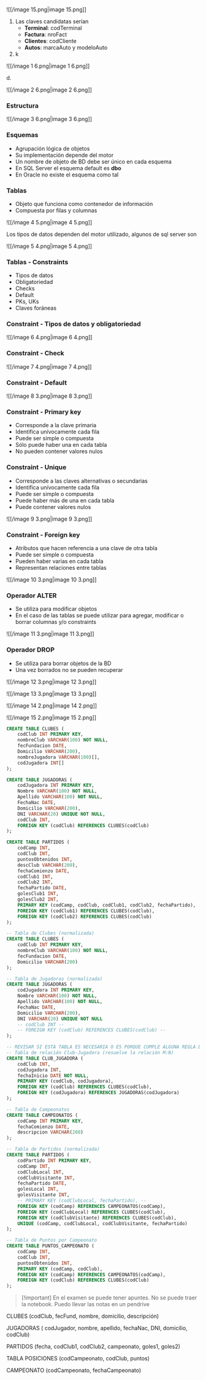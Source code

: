 ![[/image 15.png|image 15.png]]

  

1. Las claves candidatas serían  
    - **Terminal**: codTerminal  
    - **Factura**: nroFact  
    - **Clientes**: codCliente  
    - **Autos**: marcaAuto y modeloAuto
2. k

![[/image 1 6.png|image 1 6.png]]

d.

![[/image 2 6.png|image 2 6.png]]

  

  

### Estructura

![[/image 3 6.png|image 3 6.png]]

  

### Esquemas

- Agrupación lógica de objetos
- Su implementación depende del motor
- Un nombre de objeto de BD debe ser único en cada esquema
- En SQL Server el esquema default es **dbo**
- En Oracle no existe el esquema como tal

  

### Tablas

- Objeto que funciona como contenedor de información
- Compuesta por filas y columnas

  

![[/image 4 5.png|image 4 5.png]]

  

Los tipos de datos dependen del motor utilizado, algunos de sql server son

![[/image 5 4.png|image 5 4.png]]

  

### Tablas - Constraints

- Tipos de datos
- Obligatoriedad
- Checks
- Default
- PKs, UKs
- Claves foráneas

  

### Constraint - Tipos de datos y obligatoriedad

![[/image 6 4.png|image 6 4.png]]

  

### Constraint - Check

![[/image 7 4.png|image 7 4.png]]

  

### Constraint - Default

![[/image 8 3.png|image 8 3.png]]

  

### Constraint - Primary key

- Corresponde a la clave primaria
- Identifica unívocamente cada fila
- Puede ser simple o compuesta
- Sólo puede haber una en cada tabla
- No pueden contener valores nulos

  

### Constraint - Unique

- Corresponde a las claves alternativas o secundarias
- Identifica unívocamente cada fila
- Puede ser simple o compuesta
- Puede haber más de una en cada tabla
- Puede contener valores nulos

  

![[/image 9 3.png|image 9 3.png]]

  

  

### Constraint - Foreign key

- Atributos que hacen referencia a una clave de otra tabla
- Puede ser simple o compuesta
- Pueden haber varias en cada tabla
- Representan relaciones entre tablas

  

![[/image 10 3.png|image 10 3.png]]

  

  

### Operador ALTER

- Se utiliza para modificar objetos
- En el caso de las tablas se puede utilizar para agregar, modificar o borrar columnas y/o constraints

  

![[/image 11 3.png|image 11 3.png]]

  

### Operador DROP

- Se utiliza para borrar objetos de la BD
- Una vez borrados no se pueden recuperar

  

![[/image 12 3.png|image 12 3.png]]

  

  

![[/image 13 3.png|image 13 3.png]]

  

![[/image 14 2.png|image 14 2.png]]

![[/image 15 2.png|image 15 2.png]]

  

```SQL
CREATE TABLE CLUBES (
    codClub INT PRIMARY KEY,
    nombreClub VARCHAR(100) NOT NULL,
    fecFundacion DATE,
    Domicilio VARCHAR(200),
    nombreJugadora VARCHAR(100)[], 
    codJugadora INT[]
);

CREATE TABLE JUGADORAS (
    codJugadora INT PRIMARY KEY,
    Nombre VARCHAR(100) NOT NULL,
    Apellido VARCHAR(100) NOT NULL,
    FechaNac DATE,
    Domicilio VARCHAR(200),
    DNI VARCHAR(20) UNIQUE NOT NULL,
    codClub INT,
    FOREIGN KEY (codClub) REFERENCES CLUBES(codClub)
);

CREATE TABLE PARTIDOS (
    codCamp INT,
    codClub INT,
    puntosObtenidos INT,
    descClub VARCHAR(200),
    fechaComienzo DATE,
    codClub1 INT,
    codClub2 INT,
    fechaPartido DATE,
    golesClub1 INT,
    golesClub2 INT,
    PRIMARY KEY (codCamp, codClub, codClub1, codClub2, fechaPartido),
    FOREIGN KEY (codClub1) REFERENCES CLUBES(codClub),
    FOREIGN KEY (codClub2) REFERENCES CLUBES(codClub)
);
```

```SQL
-- Tabla de Clubes (normalizada)
CREATE TABLE CLUBES (
    codClub INT PRIMARY KEY,
    nombreClub VARCHAR(100) NOT NULL,
    fecFundacion DATE,
    Domicilio VARCHAR(200)
);

-- Tabla de Jugadoras (normalizada)
CREATE TABLE JUGADORAS (
    codJugadora INT PRIMARY KEY,
    Nombre VARCHAR(100) NOT NULL,
    Apellido VARCHAR(100) NOT NULL,
    FechaNac DATE,
    Domicilio VARCHAR(200),
    DNI VARCHAR(20) UNIQUE NOT NULL
    -- codClub INT --
    -- FOREIGN KEY (codClub) REFERENCES CLUBES(codClub) --
);

-- REVISAR SI ESTA TABLA ES NECESARIA O ES PORQUE CUMPLE ALGUNA REGLA DE NORMALIZACIÓN --
-- Tabla de relación Club-Jugadora (resuelve la relación M:N)
CREATE TABLE CLUB_JUGADORA (
    codClub INT,
    codJugadora INT,
    fechaInicio DATE NOT NULL,
    PRIMARY KEY (codClub, codJugadora),
    FOREIGN KEY (codClub) REFERENCES CLUBES(codClub),
    FOREIGN KEY (codJugadora) REFERENCES JUGADORAS(codJugadora)
);

-- Tabla de Campeonatos
CREATE TABLE CAMPEONATOS (
    codCamp INT PRIMARY KEY,
    fechaComienzo DATE,
    descripcion VARCHAR(200)
);

-- Tabla de Partidos (normalizada)
CREATE TABLE PARTIDOS (
    codPartido INT PRIMARY KEY,
    codCamp INT,
    codClubLocal INT,
    codClubVisitante INT,
    fechaPartido DATE,
    golesLocal INT,
    golesVisitante INT,
    -- PRIMARY KEY (codClubLocal, fechaPartido), --
    FOREIGN KEY (codCamp) REFERENCES CAMPEONATOS(codCamp),
    FOREIGN KEY (codClubLocal) REFERENCES CLUBES(codClub),
    FOREIGN KEY (codClubVisitante) REFERENCES CLUBES(codClub),
    UNIQUE (codCamp, codClubLocal, codClubVisitante, fechaPartido)
);

-- Tabla de Puntos por Campeonato
CREATE TABLE PUNTOS_CAMPEONATO (
    codCamp INT,
    codClub INT,
    puntosObtenidos INT,
    PRIMARY KEY (codCamp, codClub),
    FOREIGN KEY (codCamp) REFERENCES CAMPEONATOS(codCamp),
    FOREIGN KEY (codClub) REFERENCES CLUBES(codClub)
);
```

> [!important] En el examen se puede tener apuntes. No se puede traer la notebook. Puedo llevar las notas en un pendrive

  

CLUBES (codClub, fecFund, nombre, domicilio, descripción)

JUGADORAS ( codJugador, nombre, apellido, fechaNac, DNI, domicilio, codClub)

PARTIDOS (fecha, codClub1, codClub2, campeonato, goles1, goles2)

TABLA POSICIONES (codCampeonato, codClub, puntos)

CAMPEONATO (codCampeonato, fechaCampeonato)
